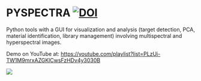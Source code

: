 # PYSPECTRA [![DOI](https://zenodo.org/badge/304360097.svg)](https://zenodo.org/badge/latestdoi/304360097)
Python tools with a GUI for visualization and analysis (target detection, PCA, material identification, library management) involving multispectral and hyperspectral images.

Demo on YouTube at: https://youtube.com/playlist?list=PLzUi-TW1M9mrxAZGKlCwsFzHDv4y3030B

![](https://github.com/wbasener/PYSPECTRA/blob/main/Screenshot_PYSPECTRA.png?raw=true)